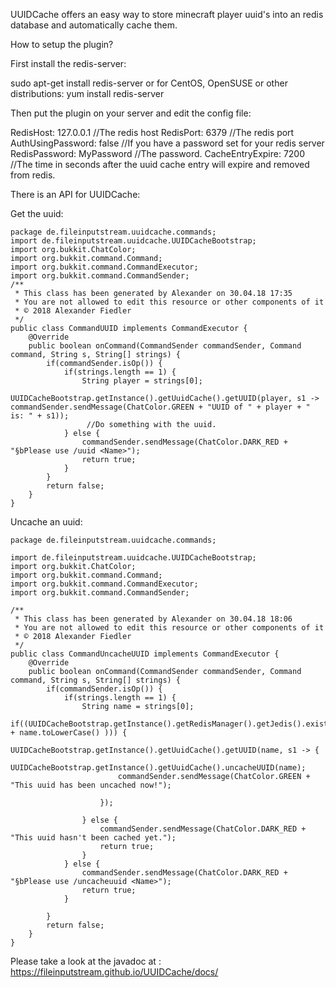 UUIDCache offers an easy way to store minecraft player uuid's into an redis database and automatically cache them.

How to setup the plugin?

First install the redis-server:

sudo apt-get install redis-server or for CentOS, OpenSUSE or other distributions: yum install redis-server

Then put the plugin on your server and edit the config file:

RedisHost: 127.0.0.1 //The redis host
RedisPort: 6379  //The redis port
AuthUsingPassword: false //If you have a password set for your redis server
RedisPassword: MyPassword //The password.
CacheEntryExpire: 7200 //The time in seconds after the uuid cache entry will expire and removed from redis.

There is an API for UUIDCache:

Get the uuid: 
```
package de.fileinputstream.uuidcache.commands;
import de.fileinputstream.uuidcache.UUIDCacheBootstrap;
import org.bukkit.ChatColor;
import org.bukkit.command.Command;
import org.bukkit.command.CommandExecutor;
import org.bukkit.command.CommandSender;
/**
 * This class has been generated by Alexander on 30.04.18 17:35
 * You are not allowed to edit this resource or other components of it
 * © 2018 Alexander Fiedler
 */
public class CommandUUID implements CommandExecutor {
    @Override
    public boolean onCommand(CommandSender commandSender, Command command, String s, String[] strings) {
        if(commandSender.isOp()) {
            if(strings.length == 1) {
                String player = strings[0];
                 UUIDCacheBootstrap.getInstance().getUuidCache().getUUID(player, s1 -> commandSender.sendMessage(ChatColor.GREEN + "UUID of " + player + " is: " + s1));
                 //Do something with the uuid.
            } else {
                commandSender.sendMessage(ChatColor.DARK_RED + "§bPlease use /uuid <Name>");
                return true;
            }
        }
        return false;
    }
}
```
Uncache an uuid:
```
package de.fileinputstream.uuidcache.commands;

import de.fileinputstream.uuidcache.UUIDCacheBootstrap;
import org.bukkit.ChatColor;
import org.bukkit.command.Command;
import org.bukkit.command.CommandExecutor;
import org.bukkit.command.CommandSender;

/**
 * This class has been generated by Alexander on 30.04.18 18:06
 * You are not allowed to edit this resource or other components of it
 * © 2018 Alexander Fiedler
 */
public class CommandUncacheUUID implements CommandExecutor {
    @Override
    public boolean onCommand(CommandSender commandSender, Command command, String s, String[] strings) {
        if(commandSender.isOp()) {
            if(strings.length == 1) {
                String name = strings[0];
                if((UUIDCacheBootstrap.getInstance().getRedisManager().getJedis().exists("uuidcache:" + name.toLowerCase() ))) {
                    UUIDCacheBootstrap.getInstance().getUuidCache().getUUID(name, s1 -> {
                        UUIDCacheBootstrap.getInstance().getUuidCache().uncacheUUID(name);
                        commandSender.sendMessage(ChatColor.GREEN + "This uuid has been uncached now!");

                    });

                } else {
                    commandSender.sendMessage(ChatColor.DARK_RED + "This uuid hasn't been cached yet.");
                    return true;
                }
            } else {
                commandSender.sendMessage(ChatColor.DARK_RED + "§bPlease use /uncacheuuid <Name>");
                return true;
            }

        }
        return false;
    }
}
```

Please take a look at the javadoc at : https://fileinputstream.github.io/UUIDCache/docs/
